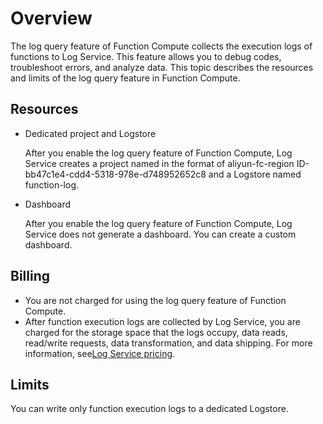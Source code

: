 # Overview

The log query feature of Function Compute collects the execution logs of functions to Log Service. This feature allows you to debug codes, troubleshoot errors, and analyze data. This topic describes the resources and limits of the log query feature in Function Compute.

## Resources

-   Dedicated project and Logstore

    After you enable the log query feature of Function Compute, Log Service creates a project named in the format of aliyun-fc-region ID-bb47c1e4-cdd4-5318-978e-d748952652c8 and a Logstore named function-log.

-   Dashboard

    After you enable the log query feature of Function Compute, Log Service does not generate a dashboard. You can create a custom dashboard.


## Billing

-   You are not charged for using the log query feature of Function Compute.
-   After function execution logs are collected by Log Service, you are charged for the storage space that the logs occupy, data reads, read/write requests, data transformation, and data shipping. For more information, see[Log Service pricing](https://www.alibabacloud.com/product/log-service/pricing?spm=a3c0i.139163.9288850920.1.7690637avzyiqo).

## Limits

You can write only function execution logs to a dedicated Logstore.

